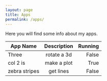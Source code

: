 ```yaml
---
layout: page
title: Apps
permalink: /apps/
---
```


Here you will find some info about my apps.


| App Name        | Description           | Running  |
| ------------- |:-------------:| -----:|
| Three     | rotate a 3d | False |
| col 2 is      | make a plot     |   True |
| zebra stripes | get lines      |    False |


